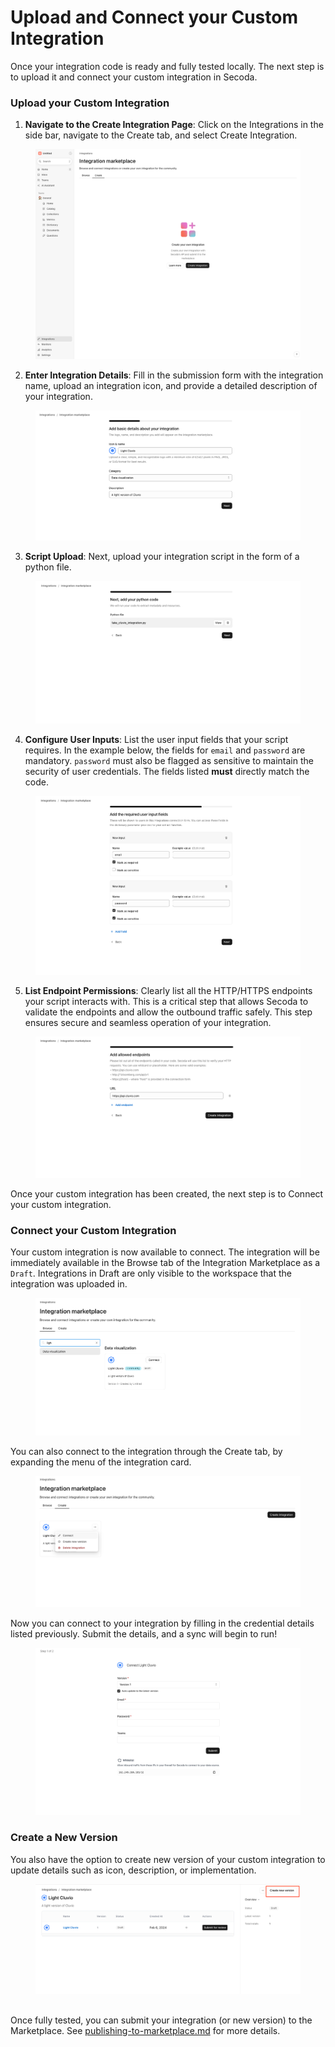 # Upload and Connect your Custom Integration

Once your integration code is ready and fully tested locally. The next step is to upload it and connect your custom integration in Secoda.

### Upload your Custom Integration

1. **Navigate to the Create Integration Page**: Click on the Integrations in the side bar, navigate to the Create tab, and select Create Integration.

<figure><img src="../../../.gitbook/assets/image (1) (1).png" alt=""><figcaption></figcaption></figure>

2. **Enter Integration Details**: Fill in the submission form with the integration name, upload an integration icon, and provide a detailed description of your integration.

<figure><img src="../../../.gitbook/assets/image (2).png" alt=""><figcaption></figcaption></figure>

3. **Script Upload**: Next, upload your integration script in the form of a python file.

<figure><img src="../../../.gitbook/assets/image (3).png" alt=""><figcaption></figcaption></figure>

4. **Configure User Inputs**: List the user input fields that your script requires. In the example below, the fields for `email` and `password` are mandatory. `password` must also be flagged as sensitive to maintain the security of user credentials. The fields listed **must** directly match the code.&#x20;

<figure><img src="../../../.gitbook/assets/image (4).png" alt=""><figcaption></figcaption></figure>

5. **List Endpoint Permissions**: Clearly list all the HTTP/HTTPS endpoints your script interacts with. This is a critical step that allows Secoda to validate the endpoints and allow the outbound traffic safely. This step ensures secure and seamless operation of your integration.

<figure><img src="../../../.gitbook/assets/image (5).png" alt=""><figcaption></figcaption></figure>



Once your custom integration has been created, the next step is to Connect your custom integration.

### Connect your Custom Integration

Your custom integration is now available to connect. The integration will be immediately available in the Browse tab of the Integration Marketplace as a `Draft`. Integrations in Draft are only visible to the workspace that the integration was uploaded in.&#x20;

<figure><img src="../../../.gitbook/assets/image (6).png" alt=""><figcaption></figcaption></figure>

You can also connect to the integration through the Create tab, by expanding the menu of the integration card.&#x20;

<figure><img src="../../../.gitbook/assets/image (7).png" alt=""><figcaption></figcaption></figure>

Now you can connect to your integration by filling in the credential details listed previously. Submit the details, and a sync will begin to run!

<figure><img src="../../../.gitbook/assets/image (9).png" alt=""><figcaption></figcaption></figure>

### Create a New Version&#x20;

You also have the option to create new version of your custom integration to update details such as icon, description, or implementation.&#x20;

<figure><img src="../../../.gitbook/assets/image (12).png" alt=""><figcaption></figcaption></figure>

##

Once fully tested, you can submit your integration (or new version) to the Marketplace. See [publishing-to-marketplace.md](publishing-to-marketplace.md "mention") for more details.
